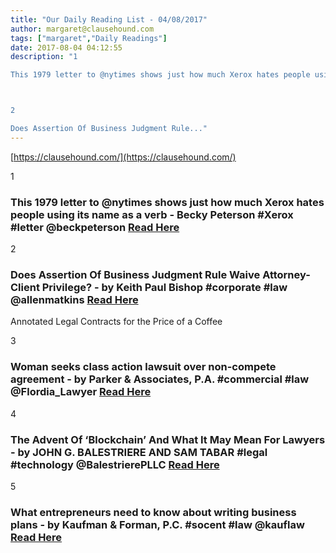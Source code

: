 ```yaml
---
title: "Our Daily Reading List - 04/08/2017"
author: margaret@clausehound.com
tags: ["margaret","Daily Readings"]
date: 2017-08-04 04:12:55
description: "1

This 1979 letter to @nytimes shows just how much Xerox hates people using its name as a verb - Becky Peterson #Xerox #letter @beckpeterson Read Here



2

Does Assertion Of Business Judgment Rule..."
---
```


[https://clausehound.com/](https://clausehound.com/)

1

### This 1979 letter to @nytimes shows just how much Xerox hates people using its name as a verb - Becky Peterson #Xerox #letter @beckpeterson [Read Here](http://www.businessinsider.com/old-letter-to-new-york-times-xerox-takes-trademark-very-seriously-2017-7)

2

### Does Assertion Of Business Judgment Rule Waive Attorney-Client Privilege? - by Keith Paul Bishop #corporate #law @allenmatkins [Read Here](https://goo.gl/kNC2Y1)

Annotated Legal Contracts
for the Price of a Coffee

3

### Woman seeks class action lawsuit over non-compete agreement - by Parker & Associates, P.A. #commercial #law @Flordia_Lawyer [Read Here](https://goo.gl/UmTLTL)

4

### The Advent Of ‘Blockchain’ And What It May Mean For Lawyers - by JOHN G. BALESTRIERE AND SAM TABAR #legal #technology @BalestrierePLLC [Read Here](https://goo.gl/JhWA7y)

5

### What entrepreneurs need to know about writing business plans - by Kaufman & Forman, P.C. #socent #law @kauflaw [Read Here](https://goo.gl/Xg7Shz)